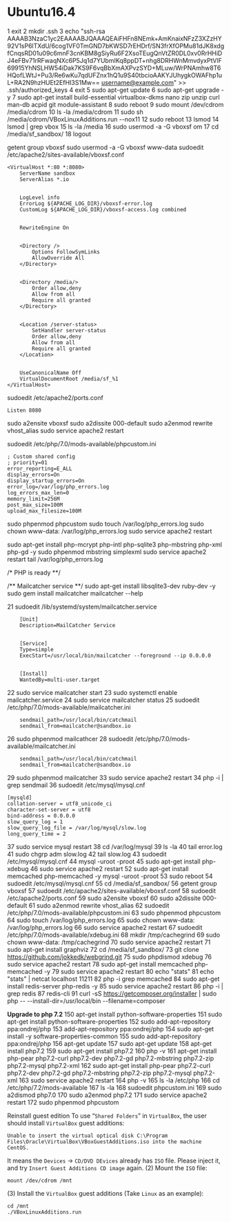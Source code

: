 # Ubuntu16.4
1  exit
2  mkdir .ssh
3  echo "ssh-rsa AAAAB3NzaC1yc2EAAAABJQAAAQEAiFHFn8NEmk+AmKnaixNFzZ3XZzHY92V1sP6lTXdU/6cog1VF0TmGND7bKWSD7rEHDrf/SN3frXfOPMu81dJK8xdgfCnqsRD01u09c6mnF3cnKBM8gSiyRu6F2XsoTEugQnVtZR0DL0xv0RrHHiDJ4eFBv71rRFwaqNXc6P5Jq1d7YUbmIKq8ppDT+nhg8DRHWnMmvdyxPtVlF69915YhNSLHW54iDak7KS9F6vqBbXmAXPvzSYD+MLuw/WrPNAmhw8T6HQofLWtJ+Pu3/Re6wKu7qdUFZnx1hQ1u9S40tbcioAAKYJUhygkOWAFhp1uL+RA2N9hzHUEt2EfHI3S1Mw== username@example.com" >> .ssh/authorized_keys
4  exit
5  sudo apt-get update
6  sudo apt-get upgrade -y
7  sudo apt-get install build-essential virtualbox-dkms nano zip unzip curl man-db acpid git module-assistant
8  sudo reboot
9  sudo mount /dev/cdrom /media/cdrom
10  ls -la /media/cdrom
11  sudo sh /media/cdrom/VBoxLinuxAdditions.run --nox11
12  sudo reboot
13  lsmod
14  lsmod | grep vbox
15  ls -la /media
16  sudo usermod -a -G vboxsf om
17  cd /media/sf_sandbox/
18  logout


<!-- cd /media/sf_sandbox/ -->
getent group vboxsf
sudo usermod -a -G vboxsf www-data
sudoedit /etc/apache2/sites-available/vboxsf.conf


```
<VirtualHost *:80 *:8080>
    ServerName sandbox
    ServerAlias *.io


    LogLevel info
    ErrorLog ${APACHE_LOG_DIR}/vboxsf-error.log
    CustomLog ${APACHE_LOG_DIR}/vboxsf-access.log combined


    RewriteEngine On


    <Directory />
        Options FollowSymLinks
        AllowOverride All
    </Directory>


    <Directory /media/>
        Order allow,deny
        Allow from all
        Require all granted
    </Directory>


    <Location /server-status>
        SetHandler server-status
        Order allow,deny
        Allow from all
        Require all granted
    </Location>


    UseCanonicalName Off
    VirtualDocumentRoot /media/sf_%1
</VirtualHost>
```


sudoedit /etc/apache2/ports.conf
```
Listen 8080
```


sudo a2ensite vboxsf
sudo a2dissite 000-default
sudo a2enmod rewrite vhost_alias
sudo service apache2 restart


sudoedit /etc/php/7.0/mods-available/phpcustom.ini
```
; Custom shared config
; priority=01
error_reporting=E_ALL
display_errors=On
display_startup_errors=On
error_log=/var/log/php_errors.log
log_errors_max_len=0
memory_limit=256M
post_max_size=100M
upload_max_filesize=100M
```
sudo phpenmod phpcustom
sudo touch /var/log/php_errors.log
sudo chown www-data: /var/log/php_errors.log
sudo service apache2 restart
<!-- Check for php error showing -->
sudo apt-get install php-mcrypt php-intl php-sqlite3 php-mbstring php-xml php-gd -y
sudo phpenmod mbstring simplexml
sudo service apache2 restart
tail /var/log/php_errors.log


/* PHP is ready  **/


/** Mailcatcher service  **/
sudo apt-get install libsqlite3-dev ruby-dev -y
sudo gem install mailcatcher
mailcatcher --help


21  sudoedit /lib/systemd/system/mailcatcher.service


```
    [Unit]
    Description=MailCatcher Service


    [Service]
    Type=simple
    ExecStart=/usr/local/bin/mailcatcher --foreground --ip 0.0.0.0


    [Install]
    WantedBy=multi-user.target
```
22  sudo service mailcatcher start
23  sudo systemctl enable mailcatcher.service
24  sudo service mailcatcher status
25  sudoedit /etc/php/7.0/mods-available/mailcatcher.ini
```
    sendmail_path=/usr/local/bin/catchmail
    sendmail_from=mailcatcher@sandbox.io
```
26  sudo phpenmod mailcathcer
28  sudoedit /etc/php/7.0/mods-available/mailcatcher.ini
```
    sendmail_path=/usr/local/bin/catchmail
    sendmail_from=mailcatcher@sandbox.io
```
29  sudo phpenmod mailcatcher
33  sudo service apache2 restart
34  php -i | grep sendmail
36  sudoedit /etc/mysql/mysql.cnf
```
[mysqld]
collation-server = utf8_unicode_ci
character-set-server = utf8
bind-address = 0.0.0.0
slow_query_log = 1
slow_query_log_file = /var/log/mysql/slow.log
long_query_time = 2
```
37  sudo service mysql restart
38  cd /var/log/mysql
39  ls -la
40  tail error.log
41  sudo chgrp adm slow.log
42  tail slow.log
43  sudoedit /etc/mysql/mysql.cnf
44  mysql -uroot -proot
45  sudo apt-get install php-xdebug
46  sudo service apache2 restart
52  sudo apt-get install memcached php-memcached -y
  mysql -uroot -proot
53  sudo reboot
54  sudoedit /etc/mysql/mysql.cnf
55  cd /media/sf_sandbox/
56  getent group vboxsf
57  sudoedit /etc/apache2/sites-available/vboxsf.conf
58  sudoedit /etc/apache2/ports.conf
59  sudo a2ensite vboxsf
60  sudo a2dissite 000-default
61  sudo a2enmod rewrite vhost_alias
62  sudoedit /etc/php/7.0/mods-available/phpcustom.ini
63  sudo phpenmod phpcustom
64  sudo touch /var/log/php_errors.log
65  sudo chown www-data: /var/log/php_errors.log
66  sudo service apache2 restart
67  sudoedit /etc/php/7.0/mods-available/xdebug.ini
68  mkdir /tmp/cachegrind
69  sudo chown www-data: /tmp/cachegrind
70  sudo service apache2 restart
71  sudo apt-get install graphviz
72  cd /media/sf_sandbox/
73  git clone https://github.com/jokkedk/webgrind.git
75  sudo phpdismod xdebug
76  sudo service apache2 restart
78  sudo apt-get install memcached php-memcached -y
79  sudo service apache2 restart
80  echo "stats"
81  echo "stats" | netcat localhost 11211
82  php -i grep memcached
84  sudo apt-get install redis-server php-redis -y
85  sudo service apache2 restart
86  php -i | grep redis
87  redis-cli
91  curl -sS https://getcomposer.org/installer | sudo php -- --install-dir=/usr/local/bin --filename=composer

**Upgrade to php 7.2**
150  apt-get install python-software-properties
151  sudo apt-get install python-software-properties
152  sudo add-apt-repository ppa:ondrej/php
153  add-apt-repository ppa:ondrej/php
154  sudo apt-get install -y software-properties-common
155  sudo add-apt-repository ppa:ondrej/php
156  apt-get update
157  sudo apt-get update
158  apt-get install php7.2
159  sudo apt-get install php7.2
160  php -v
161  apt-get install php-pear php7.2-curl php7.2-dev php7.2-gd php7.2-mbstring php7.2-zip php7.2-mysql php7.2-xml
162  sudo apt-get install php-pear php7.2-curl php7.2-dev php7.2-gd php7.2-mbstring php7.2-zip php7.2-mysql php7.2-xml
163  sudo service apache2 restart
164  php -v
165  ls -la /etc/php
166  cd /etc/php/7.2/mods-available
167  ls -la
168  sudoedit phpcustom.ini
169  sudo a2dismod php7.0
170  sudo a2enmod php7.2
171  sudo service apache2 restart
172  sudo phpenmod phpcustom

Reinstall guest edition
To use “`Shared Folders`” in  `VirtualBox`, the user should install  `VirtualBox`  guest additions:
```
Unable to insert the virtual optical disk C:\Program Files\Oracle\VirtualBox\VBoxGuestAdditions.iso into the machine CentOS.
```
It means the  `Devices`  ->  `CD/DVD DEvices`  already has  `ISO`  file. Please inject it, and try  `Insert Guest Additions CD image`  again.
(2) Mount the  `ISO`  file:

```
mount /dev/cdrom /mnt

```

(3) Install the  `VirtualBox`  guest additions (Take  `Linux`  as an example):

```
cd /mnt
./VBoxLinuxAdditions.run
```